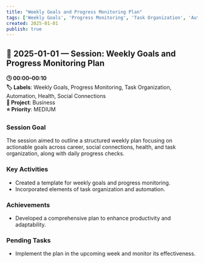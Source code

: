 ```yaml
---
title: "Weekly Goals and Progress Monitoring Plan"
tags: ['Weekly Goals', 'Progress Monitoring', 'Task Organization', 'Automation', 'Health', 'Social Connections']
created: 2025-01-01
publish: true
---
```


## 📅 2025-01-01 — Session: Weekly Goals and Progress Monitoring Plan

**🕒 00:00–00:10**  
**🏷️ Labels**: Weekly Goals, Progress Monitoring, Task Organization, Automation, Health, Social Connections  
**📂 Project**: Business  
**⭐ Priority**: MEDIUM  


### Session Goal
The session aimed to outline a structured weekly plan focusing on actionable goals across career, social connections, health, and task organization, along with daily progress checks.

### Key Activities
- Created a template for weekly goals and progress monitoring.
- Incorporated elements of task organization and automation.

### Achievements
- Developed a comprehensive plan to enhance productivity and adaptability.

### Pending Tasks
- Implement the plan in the upcoming week and monitor its effectiveness.
